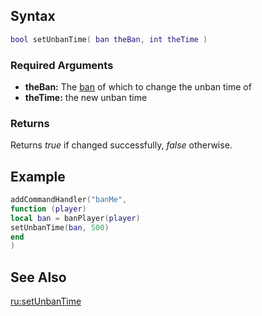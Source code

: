 Syntax
------

``` lua
bool setUnbanTime( ban theBan, int theTime )
```

### Required Arguments

-   **theBan:** The [ban](/docs/ban.md "wikilink") of which to change the unban time of
-   **theTime:** the new unban time

### Returns

Returns *true* if changed successfully, *false* otherwise.

Example
-------

``` lua
addCommandHandler("banMe",
function (player)
local ban = banPlayer(player)
setUnbanTime(ban, 500)
end
)
```

See Also
--------

[ru:setUnbanTime](/docs/ru:setUnbanTime.md "wikilink")
